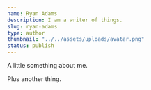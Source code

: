 ```yaml
---
name: Ryan Adams
description: I am a writer of things.
slug: ryan-adams
type: author
thumbnail: "../../assets/uploads/avatar.png"
status: publish
---
```


A little something about me.

Plus another thing.